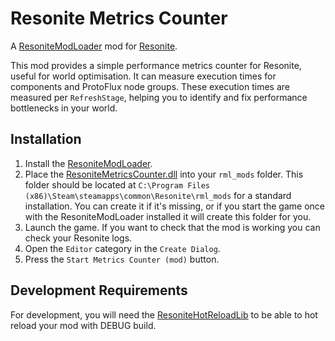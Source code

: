 # Resonite Metrics Counter

A [ResoniteModLoader](https://github.com/resonite-modding-group/ResoniteModLoader) mod for [Resonite](https://resonite.com/).

This mod provides a simple performance metrics counter for Resonite, useful for world optimisation.
It can measure execution times for components and ProtoFlux node groups.
These execution times are measured per `RefreshStage`, helping you to identify and fix performance bottlenecks in your world.

## Installation

1. Install the [ResoniteModLoader](https://github.com/resonite-modding-group/ResoniteModLoader).
1. Place the [ResoniteMetricsCounter.dll](https://github.com/esnya/ResoniteMetricsCounter/releases/latest/download/ResoniteMetricsCounter.dll) into your `rml_mods` folder. This folder should be located at `C:\Program Files (x86)\Steam\steamapps\common\Resonite\rml_mods` for a standard installation. You can create it if it's missing, or if you start the game once with the ResoniteModLoader installed it will create this folder for you.
1. Launch the game. If you want to check that the mod is working you can check your Resonite logs.
1. Open the `Editor` category in the `Create Dialog`.
1. Press the `Start Metrics Counter (mod)` button.

## Development Requirements

For development, you will need the [ResoniteHotReloadLib](https://github.com/Nytra/ResoniteHotReloadLib) to be able to hot reload your mod with DEBUG build.